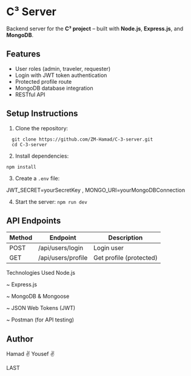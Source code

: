 # C³  Server

Backend server for the **C³ project** – built with **Node.js**, **Express.js**, and **MongoDB**.

## Features

- User roles (admin, traveler, requester)
- Login with JWT token authentication
- Protected profile route
- MongoDB database integration
- RESTful API

## Setup Instructions

1. Clone the repository:
 ```
   git clone https://github.com/ZM-Hamad/C-3-server.git
   cd C-3-server
```

2. Install dependencies:
```
npm install

```

3. Create a `.env` file:

JWT_SECRET=yourSecretKey ,
MONGO_URI=yourMongoDBConnection

4. Start the server:
```npm run dev```


## API Endpoints

| Method | Endpoint                 | Description           |
|--------|--------------------------|-----------------------|
| POST   | /api/users/login         | Login user            |
| GET    | /api/users/profile       | Get profile (protected) |



Technologies Used
Node.js

~ Express.js

~ MongoDB & Mongoose

~ JSON Web Tokens (JWT)

~ Postman (for API testing)

## Author

Hamad ✌️
Yousef ✌️





LAST